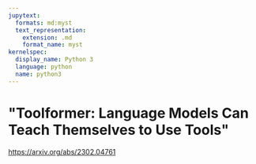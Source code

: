 ```yaml
---
jupytext:
  formats: md:myst
  text_representation:
    extension: .md
    format_name: myst
kernelspec:
  display_name: Python 3
  language: python
  name: python3
---
```


# "Toolformer: Language Models Can Teach Themselves to Use Tools"

https://arxiv.org/abs/2302.04761